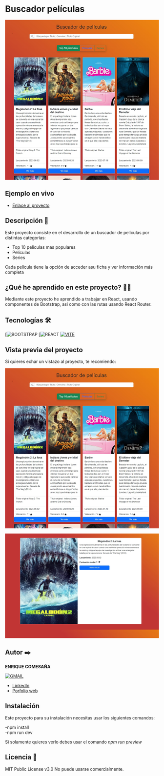 # Buscador películas

![Imagen del proyecto](https://github.com/k1k3cb/theMovie-React-Bootstrap/blob/main/public/sceenshoot_home.jpg)

## Ejemplo en vivo
 

- [Enlace al proyecto](https://themovie-react-bootstrap.onrender.com)


## Descripción 📑

Este proyecto consiste en el desarrollo de un buscador de películas por distintas categorías:

- Top 10 películas mas populares
- Películas
- Series

Cada película tiene la opción de acceder asu ficha y ver información más completa

## ¿Qué he aprendido en este proyecto? 🙇🏻

Mediante este proyecto he aprendido a trabajar en React, usando componentes de Bootstrap, asi como con las rutas usando React Router.

## Tecnologías 🛠

<!-- Iconos sacados de: https://github.com/hendrasob/badges/blob/master/README.md y https://github.com/alexandresanlim/Badges4-README.md-Profile -->


[![BOOTSTRAP](https://img.shields.io/badge/Bootstrap-563D7C?style=for-the-badge&logo=bootstrap&logoColor=white)
[![REACT](https://img.shields.io/badge/React-20232A?style=for-the-badge&logo=react&logoColor=61DAFB)
[![VITE](https://img.shields.io/badge/Vite-B73BFE?style=for-the-badge&logo=vite&logoColor=FFD62E)](https://vitejs.dev/)






## Vista previa del proyecto

Si quieres echar un vistazo al proyecto, te recomiendo:

![Captura del proyecto](https://github.com/k1k3cb/theMovie-React-Bootstrap/blob/main/public/sceenshoot_home.jpg)

![Captura del proyecto](https://github.com/k1k3cb/theMovie-React-Bootstrap/blob/main/public/sceenshoot_single.jpg)




## Autor ✒️

**ENRIQUE COMESAÑA**

  [![GMAIL](https://img.shields.io/badge/Gmail-D14836?style=for-the-badge&logo=gmail&logoColor=white)](mailto:enriquecbardev@gmail.com)

<!-- - [enriquecbar@gmail.com](enriquecbar@gmail.com) -->
- [LinkedIn](https://www.linkedin.com/in/enrique-comesa%c3%b1a-312500268/)
- [Porfolio web](https://portfolio-ep5h.onrender.com/)

## Instalación

Este proyecto para su instalación necesitas usar los siguientes comandos:

-npm install <br>
-npm run dev<br>


Si solamente quieres verlo debes usar el comando *npm run preview*

## Licencia 📄

MIT Public License v3.0
No puede usarse comercialmente.